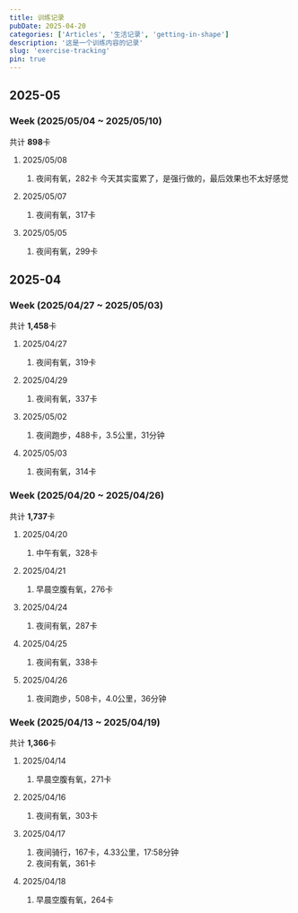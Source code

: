 ```yaml
---
title: 训练记录
pubDate: 2025-04-20
categories: ['Articles', '生活记录', 'getting-in-shape']
description: '这是一个训练内容的记录'
slug: 'exercise-tracking'
pin: true
---
```


## 2025-05

### Week (2025/05/04 ~ 2025/05/10)

共计 **898**卡

1. 2025/05/08

   1. 夜间有氧，282卡
      今天其实蛮累了，是强行做的，最后效果也不太好感觉

1. 2025/05/07

   1. 夜间有氧，317卡

1. 2025/05/05

   1. 夜间有氧，299卡

## 2025-04

### Week (2025/04/27 ~ 2025/05/03)

共计 **1,458**卡

1. 2025/04/27

   1. 夜间有氧，319卡

1. 2025/04/29

   1. 夜间有氧，337卡

1. 2025/05/02

   1. 夜间跑步，488卡，3.5公里，31分钟

1. 2025/05/03

   1. 夜间有氧，314卡

### Week (2025/04/20 ~ 2025/04/26)

共计 **1,737**卡

1. 2025/04/20
   
   1. 中午有氧，328卡
   
1. 2025/04/21

   1. 早晨空腹有氧，276卡
   
1. 2025/04/24

   1. 夜间有氧，287卡

1. 2025/04/25

   1. 夜间有氧，338卡

1. 2025/04/26

   1. 夜间跑步，508卡，4.0公里，36分钟


### Week (2025/04/13 ~ 2025/04/19)

共计 **1,366**卡

1. 2025/04/14
   
   1. 早晨空腹有氧，271卡

1. 2025/04/16

   1. 夜间有氧，303卡

1. 2025/04/17

   1. 夜间骑行，167卡，4.33公里，17:58分钟
   1. 夜间有氧，361卡

1. 2025/04/18
   
   1. 早晨空腹有氧，264卡
   
